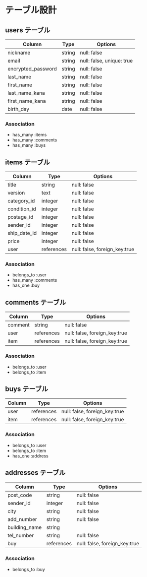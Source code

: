 # テーブル設計

## users テーブル

| Column              | Type    | Options                   |
| ------------------  | ------- | ------------------------- |
| nickname            | string  | null: false               |
| email               | string  | null: false, unique: true |
| encrypted_password  | string  | null: false               |
| last_name           | string  | null: false               |
| first_name          | string  | null: false               |
| last_name_kana      | string  | null: false               |
| first_name_kana     | string  | null: false               |
| birth_day           | date    | null: false               |

### Association
- has_many :items
- has_many :comments
- has_many :buys


## items テーブル

| Column       | Type       | Options                        |
| ------------ | ---------- | ------------------------------ |
| title        | string     | null: false                    |
| version      | text       | null: false                    |
| category_id  | integer    | null: false                    |
| condition_id | integer    | null: false                    |
| postage_id   | integer    | null: false                    |
| sender_id    | integer    | null: false                    |
| ship_date_id | integer    | null: false                    |
| price        | integer    | null: false                    |
| user         | references | null: false, foreign_key:true  |

### Association
- belongs_to :user
- has_many :comments
- has_one :buy


## comments テーブル

| Column       | Type       | Options                        |
| ------------ | ---------- | ------------------------------ |
| comment      | string     | null: false                    |
| user         | references | null: false, foreign_key:true  |
| item         | references | null: false, foreign_key:true  |

### Association
- belongs_to :user
- belongs_to :item


## buys テーブル

| Column           | Type       | Options                        |
| ---------------- | ---------- | ------------------------------ |
| user             | references | null: false, foreign_key:true  |
| item             | references | null: false, foreign_key:true  |

### Association
- belongs_to :user 
- belongs_to :item
- has_one :address


## addresses テーブル

| Column           | Type       | Options                        |
| ---------------- | ---------- | ------------------------------ |
| post_code        | string     | null: false                    |
| sender_id        | integer    | null: false                    |
| city             | string     | null: false                    |
| add_number       | string     | null: false                    |
| building_name    | string     |                                |
| tel_number       | string     | null: false                    |
| buy              | references | null: false, foreign_key:true  |

### Association
- belongs_to :buy